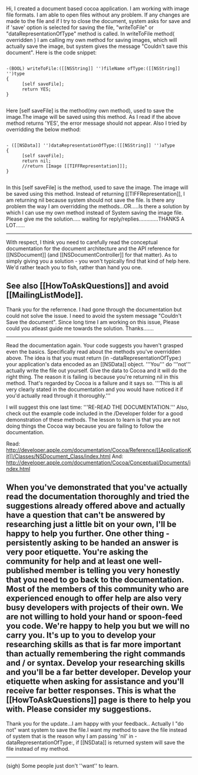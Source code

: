 Hi,
        I created a document based cocoa application. I am working with image file formats. I am able to open files without any problem. If any changes are made to the file and if I try to close the document, system asks for save and if 'save' option is selected for saving the file, "writeToFile" or "dataRepresentationOfType" method is called. In writeToFile method( overridden ) I am calling my own method for saving images, which will actually save the image, but system gives the message "Couldn't save this document". Here is the code snippet:

<code>
-(BOOL) writeToFile:([[NSString]] '')fileName ofType:([[NSString]] '')type
{
      [self saveFile];
      return YES;
}

</code>

Here [self saveFile] is the method(my own method), used to save the image.The image will be saved using this method. As I read if the above method returns 'YES', the error message should not appear. 
Also I tried by overridding the below method:

<code>
- ([[NSData]] '')dataRepresentationOfType:([[NSString]] '')aType
{
      [self saveFile];
      return nil;
      //return [Image [[TIFFRepresentation]]];
}

</code>

In this [self saveFile] is the method, used to save the image. The image will be saved using this method. Instead of returning [[TIFFRepresentation]], I am returning nil because system should not save the file. 
Is there any problem the way I am overridding the methods...OR.....Is there a solution by which I can use my own method instead of System saving the image file. Please give me the solution..... waiting for reply/replies.............THANKS A LOT......

----
With respect, I think you need to carefully read the conceptual documentation for the document architecture and the API reference for [[NSDocument]] (and [[NSDocumentController]] for that matter). As to simply giving you a solution - you won't typically find that kind of help here. We'd rather teach you to fish, rather than hand you one.

See also [[HowToAskQuestions]] and avoid [[MailingListMode]].
----

Thank you for the referrence. I had gone through the documentation but could not solve the issue. I need to avoid the system message "Couldn't Save the document". Since long time I am working on this issue, Please could you atleast guide me towards the solution. Thanks.......

----
Read the documentation again. Your code suggests you haven't grasped even the basics. Specifically read about the methods you've overridden above. The idea is that you must return (in -dataRepresentationOfType:) your application's data encoded as an [[NSData]] object. '''You''' do '''not''' actually write the file out yourself. Give the data to Cocoa and it will do the right thing. The reason it is failing is because you're returning nil in this method. That's regarded by Cocoa is a failure and it says so. '''This is all very clearly stated in the documentation and you would have noticed it if you'd actually read through it thoroughly.'''

I will suggest this one last time: '''RE-READ THE DOCUMENTATION.''' Also, check out the example code included in the /Developer folder for a good demonstration of these methods. The lesson to learn is that you are not doing things the Cocoa way because you are failing to follow the documentation.

Read: http://developer.apple.com/documentation/Cocoa/Reference/[[ApplicationKit]]/Classes/NSDocument_Class/index.html
And: http://developer.apple.com/documentation/Cocoa/Conceptual/Documents/index.html

When you've demonstrated that you've actually read the documentation thoroughly and tried the suggestions already offered above and actually have a question that can't be answered by researching just a little bit on your own, I'll be happy to help you further. One other thing - persistently asking to be handed an answer is very poor etiquette. You're asking the community for help and at least one well-published member is telling you very honestly that you need to go back to the documentation. Most of the members of this community who are experienced enough to offer help are also very busy developers with projects of their own. We are not willing to hold your hand or spoon-feed you code. We're happy to help you but we will no carry you. It's up to you to develop your researching skills as that is far more important than actually remembering the right commands and / or syntax. Develop your researching skills and you'll be a far better developer. Develop your etiquette when asking for assistance and you'll receive far better responses. This is what the [[HowToAskQuestions]] page is there to help you with. Please consider my suggestions.
----

Thank you for the update...I am happy with your feedback.. Actually I "do not" want system to save the file.I want my method to save the file instead of system that is the reason why I am passing 'nil' in -dataRepresentationOfType:, if [[NSData]] is returned system will save the file instead of my method.

----

(sigh) Some people just don't ''want'' to learn.